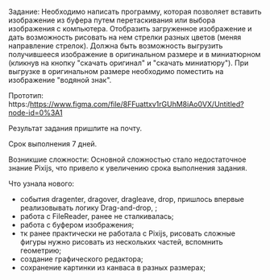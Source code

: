 Задание:
Необходимо написать программу, которая позволяет вставить изображение из буфера путем перетаскивания или выбора изображения с компьютера. Отобразить загруженное изображение и дать возможность рисовать на нем стрелки разных цветов (меняя направление стрелок). Должна быть возможность выгрузить получившееся изображение  в оригинальном размере и в миниатюрном (кликнув на кнопку "скачать оригинал" и "скачать миниатюру").
При выгрузке в оригинальном размере необходимо поместить на изображение "водяной знак".

Прототип:
https:/https://www.figma.com/file/8FFuattxv1rGUhM8iAo0VX/Untitled?node-id=0%3A1

Результат задания пришлите на почту.


Срок выполнения 7 дней.

Возникшие сложности:
Основной сложностью стало недостаточное знание Pixijs, что привело к увеличению срока выполнения задания.

Что узнала нового:
- события dragenter, dragover, dragleave, drop,  пришлось впервые реализовывать логику Drag-and-drop, ;
- работа с FileReader, ранее не сталкивалась;
- работа с буфером изображения;
- тк ранее практически не работала с Pixijs, рисовать сложные фигуры нужно рисовать из нескольких частей, вспомнить геометрию;
- создание графического редактора;
- сохранение картинки из канваса в разных размерах;

